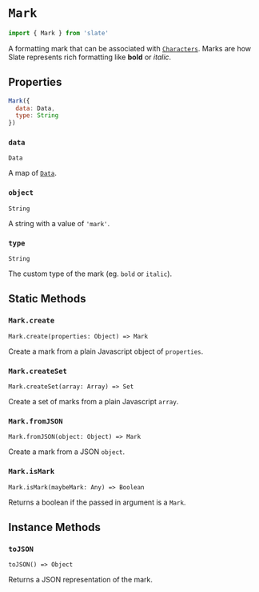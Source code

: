 
# `Mark`

```js
import { Mark } from 'slate'
```

A formatting mark that can be associated with [`Characters`](./character.md). Marks are how Slate represents rich formatting like **bold** or _italic_.


## Properties

```js
Mark({
  data: Data,
  type: String
})
```

### `data`
`Data`

A map of [`Data`](./data.md).

### `object`
`String`

A string with a value of `'mark'`.

### `type`
`String`

The custom type of the mark (eg. `bold` or `italic`).


## Static Methods

### `Mark.create`
`Mark.create(properties: Object) => Mark`

Create a mark from a plain Javascript object of `properties`.

### `Mark.createSet`
`Mark.createSet(array: Array) => Set`

Create a set of marks from a plain Javascript `array`.

### `Mark.fromJSON`
`Mark.fromJSON(object: Object) => Mark`

Create a mark from a JSON `object`.

### `Mark.isMark`
`Mark.isMark(maybeMark: Any) => Boolean`

Returns a boolean if the passed in argument is a `Mark`.


## Instance Methods

### `toJSON`
`toJSON() => Object`

Returns a JSON representation of the mark.
